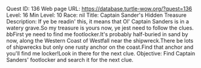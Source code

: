 Quest ID: 136
Web page URL: https://database.turtle-wow.org/?quest=136
Level: 16
Min Level: 10
Race: nil
Title: Captain Sander's Hidden Treasure
Description: If ye be readin' this, it means that Ol' Captain Sanders is in a watery grave.So my treasure is yours now, ye jest need to follow the clues. $b$bFirst ye need to find me footlocker.It's probably half-buried in sand by now, along the Western Coast of Westfall near the shipwreck.There be lots of shipwrecks but only one rusty anchor on the coast.Find that anchor and you'll find me locker!Look in there for the next clue.
Objective: Find Captain Sanders' footlocker and search it for the next clue.
